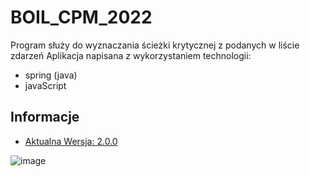 # BOIL_CPM_2022

Program służy do wyznaczania ścieżki krytycznej z podanych w liście zdarzeń
Aplikacja napisana z wykorzystaniem technologii:
* spring (java)
* javaScript

## Informacje
* [Aktualna Wersja: 2.0.0](https://github.com/Suvres/BOIL_CPM_2022/releases/tag/v2.0.0)

![image](https://user-images.githubusercontent.com/67355511/161852235-ea03acaf-5ecf-4d14-8837-4bcca2f58bba.png)
